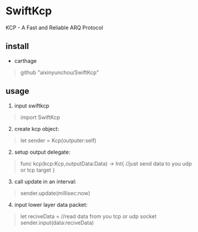 # SwiftKcp

KCP - A Fast and Reliable ARQ Protocol

## install

* carthage

>github "aixinyunchou/SwiftKcp"
## usage

1. input swiftkcp

> import SwiftKcp
2. create kcp object:

> let sender = Kcp(outputer:self)
2. setup output delegate:

> func kcp(kcp:Kcp,outputData:Data) -> Int{
>    //just send data to you udp or tcp target
> }
3. call update in an interval:

> sender.update(millisec:now)
4. input lower layer data packet:

>let reciveData = //read data from you tcp or udp socket
>sender.input(data:reciveData)


